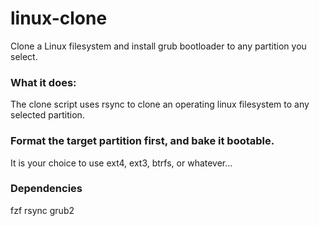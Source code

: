 # linux-clone
Clone a Linux filesystem and install grub bootloader to any partition you select.

### What it does:
The clone script uses rsync to clone an operating linux filesystem to any selected partition.

### Format the target partition first, and bake it bootable.
   It is your choice to use ext4, ext3, btrfs, or whatever...

### Dependencies
fzf rsync grub2
